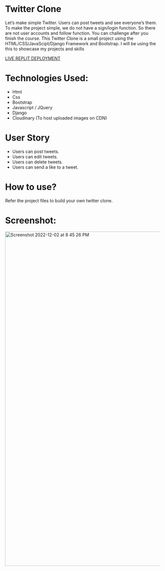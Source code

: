 # Twitter Clone
Let’s make simple Twitter. Users can post tweets and see everyone’s them. To make the project simple, we do not have a sign/login function. So there are not user accounts and follow function. You can challenge after you finish the course. This Twitter Clone is a small project using the HTML/CSS/JavaScipt/Django Framework and Bootstrap. I will be using the this to showcase my projects and skills 

[LIVE REPLIT DEPLOYMENT](https://twitterclone.sandnb.repl.co)

# Technologies Used:
* Html
* Css
* Bootstrap
* Javascript / JQuery
* Django
* Cloudinary (To host uploaded images on CDN)

# User Story
* Users can post tweets.
* Users can edit tweets.
* Users can delete tweets.
* Users can send a like to a tweet.
 
# How to use?
Refer the project files to build your own twitter clone.

# Screenshot:


<img width="1088" alt="Screenshot 2022-12-02 at 8 45 26 PM" src="https://user-images.githubusercontent.com/117328349/205325187-2d3ee9ba-b514-4864-9a09-ed74680e7775.png">
